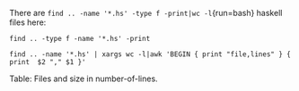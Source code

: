 
There are `find .. -name '*.hs' -type f -print|wc -l`{run=bash} haskell files here:
```{ run=bash style=code}
find .. -type f -name '*.hs' -print
```


```{ run=bash style=code .table}
find .. -name '*.hs' | xargs wc -l|awk 'BEGIN { print "file,lines" } { print  $2 "," $1 }'
```
Table: Files and size in number-of-lines.
